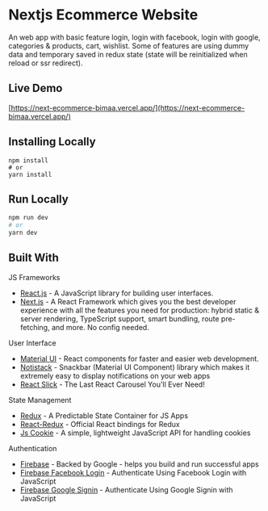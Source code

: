 # Nextjs Ecommerce Website
An web app with basic feature login, login with facebook, login with google, categories & products, cart, wishlist. Some of features are using dummy data and temporary saved in redux state (state will be reinitialized when reload or ssr redirect).

## Live Demo
[https://next-ecommerce-bimaa.vercel.app/](https://next-ecommerce-bimaa.vercel.app/)

## Installing Locally
```
npm install
# or
yarn install
```

## Run Locally
```bash
npm run dev
# or
yarn dev
```

## Built With
JS Frameworks
* [React.js](https://reactjs.org/) - A JavaScript library for building user interfaces.
* [Next.js](https://nextjs.org//) - A React Framework which gives you the best developer experience with all the features you need for production: hybrid static & server rendering, TypeScript support, smart bundling, route pre-fetching, and more. No config needed.

User Interface
* [Material UI](https://material-ui.com/) - React components for faster and easier web development.
* [Notistack](https://iamhosseindhv.com/notistack) - Snackbar (Material UI Component) library which makes it extremely easy to display notifications on your web apps
* [React Slick](https://react-slick.neostack.com/) - The Last React Carousel You'll Ever Need!

State Management
* [Redux](https://redux.js.org/) - A Predictable State Container for JS Apps
* [React-Redux](https://react-redux.js.org/) - Official React bindings for Redux
* [Js Cookie](https://github.com/js-cookie/js-cookie) - A simple, lightweight JavaScript API for handling cookies

Authentication
* [Firebase](https://firebase.google.com/) - Backed by Google - helps you build
and run successful apps
* [Firebase Facebook Login](https://firebase.google.com/docs/auth/web/facebook-login) - Authenticate Using Facebook Login with JavaScript
* [Firebase Google Signin](https://firebase.google.com/docs/auth/web/google-signin) - Authenticate Using Google Signin with JavaScript